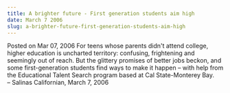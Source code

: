 ```yaml
---
title: A brighter future - First generation students aim high
date: March 7 2006
slug: a-brighter-future-first-generation-students-aim-high
---
```


 



<span class="date">Posted on Mar 07, 2006    </span>
For teens whose parents didn&apos;t attend college, higher education is
uncharted territory: confusing, frightening and seemingly out of
reach. But the glittery promises of better jobs beckon, and some
first-generation students find ways to make it happen &#x2013; with help
from the Educational Talent Search program based at Cal
State-Monterey Bay.<br>
&#x2013; Salinas Californian, March 7, 2006<br/></br>




 
